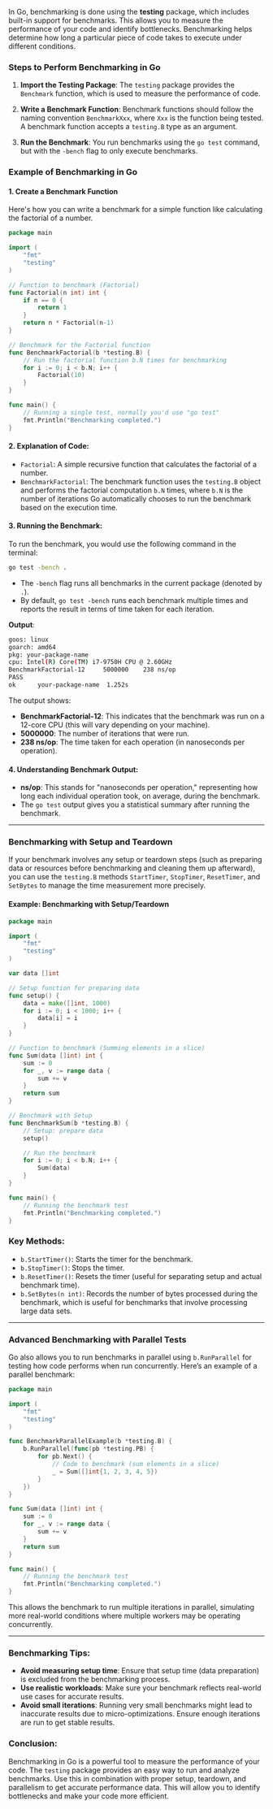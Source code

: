 In Go, benchmarking is done using the **testing** package, which includes built-in support for benchmarks. This allows you to measure the performance of your code and identify bottlenecks. Benchmarking helps determine how long a particular piece of code takes to execute under different conditions.

### **Steps to Perform Benchmarking in Go**

1. **Import the Testing Package**:
   The `testing` package provides the `Benchmark` function, which is used to measure the performance of code.

2. **Write a Benchmark Function**:
   Benchmark functions should follow the naming convention `BenchmarkXxx`, where `Xxx` is the function being tested. A benchmark function accepts a `testing.B` type as an argument.

3. **Run the Benchmark**:
   You run benchmarks using the `go test` command, but with the `-bench` flag to only execute benchmarks.

### **Example of Benchmarking in Go**

#### 1. **Create a Benchmark Function**

Here's how you can write a benchmark for a simple function like calculating the factorial of a number.

```go
package main

import (
	"fmt"
	"testing"
)

// Function to benchmark (Factorial)
func Factorial(n int) int {
	if n == 0 {
		return 1
	}
	return n * Factorial(n-1)
}

// Benchmark for the Factorial function
func BenchmarkFactorial(b *testing.B) {
	// Run the factorial function b.N times for benchmarking
	for i := 0; i < b.N; i++ {
		Factorial(10)
	}
}

func main() {
	// Running a single test, normally you'd use "go test"
	fmt.Println("Benchmarking completed.")
}
```

#### 2. **Explanation of Code**:
- `Factorial`: A simple recursive function that calculates the factorial of a number.
- `BenchmarkFactorial`: The benchmark function uses the `testing.B` object and performs the factorial computation `b.N` times, where `b.N` is the number of iterations Go automatically chooses to run the benchmark based on the execution time.

#### 3. **Running the Benchmark**:
To run the benchmark, you would use the following command in the terminal:

```bash
go test -bench .
```

- The `-bench` flag runs all benchmarks in the current package (denoted by `.`).
- By default, `go test -bench` runs each benchmark multiple times and reports the result in terms of time taken for each iteration.

**Output**:
```bash
goos: linux
goarch: amd64
pkg: your-package-name
cpu: Intel(R) Core(TM) i7-9750H CPU @ 2.60GHz
BenchmarkFactorial-12     5000000    238 ns/op
PASS
ok      your-package-name  1.252s
```

The output shows:
- **BenchmarkFactorial-12**: This indicates that the benchmark was run on a 12-core CPU (this will vary depending on your machine).
- **5000000**: The number of iterations that were run.
- **238 ns/op**: The time taken for each operation (in nanoseconds per operation).

#### 4. **Understanding Benchmark Output**:
- **ns/op**: This stands for "nanoseconds per operation," representing how long each individual operation took, on average, during the benchmark.
- The `go test` output gives you a statistical summary after running the benchmark.

---

### **Benchmarking with Setup and Teardown**

If your benchmark involves any setup or teardown steps (such as preparing data or resources before benchmarking and cleaning them up afterward), you can use the `testing.B` methods `StartTimer`, `StopTimer`, `ResetTimer`, and `SetBytes` to manage the time measurement more precisely.

#### **Example**: Benchmarking with Setup/Teardown

```go
package main

import (
	"fmt"
	"testing"
)

var data []int

// Setup function for preparing data
func setup() {
	data = make([]int, 1000)
	for i := 0; i < 1000; i++ {
		data[i] = i
	}
}

// Function to benchmark (Summing elements in a slice)
func Sum(data []int) int {
	sum := 0
	for _, v := range data {
		sum += v
	}
	return sum
}

// Benchmark with Setup
func BenchmarkSum(b *testing.B) {
	// Setup: prepare data
	setup()

	// Run the benchmark
	for i := 0; i < b.N; i++ {
		Sum(data)
	}
}

func main() {
	// Running the benchmark test
	fmt.Println("Benchmarking completed.")
}
```

### **Key Methods**:
- `b.StartTimer()`: Starts the timer for the benchmark.
- `b.StopTimer()`: Stops the timer.
- `b.ResetTimer()`: Resets the timer (useful for separating setup and actual benchmark time).
- `b.SetBytes(n int)`: Records the number of bytes processed during the benchmark, which is useful for benchmarks that involve processing large data sets.

---

### **Advanced Benchmarking with Parallel Tests**

Go also allows you to run benchmarks in parallel using `b.RunParallel` for testing how code performs when run concurrently. Here’s an example of a parallel benchmark:

```go
package main

import (
	"fmt"
	"testing"
)

func BenchmarkParallelExample(b *testing.B) {
	b.RunParallel(func(pb *testing.PB) {
		for pb.Next() {
			// Code to benchmark (sum elements in a slice)
			_ = Sum([]int{1, 2, 3, 4, 5})
		}
	})
}

func Sum(data []int) int {
	sum := 0
	for _, v := range data {
		sum += v
	}
	return sum
}

func main() {
	// Running the benchmark test
	fmt.Println("Benchmarking completed.")
}
```

This allows the benchmark to run multiple iterations in parallel, simulating more real-world conditions where multiple workers may be operating concurrently.

---

### **Benchmarking Tips**:
- **Avoid measuring setup time**: Ensure that setup time (data preparation) is excluded from the benchmarking process.
- **Use realistic workloads**: Make sure your benchmark reflects real-world use cases for accurate results.
- **Avoid small iterations**: Running very small benchmarks might lead to inaccurate results due to micro-optimizations. Ensure enough iterations are run to get stable results.

### **Conclusion**:
Benchmarking in Go is a powerful tool to measure the performance of your code. The `testing` package provides an easy way to run and analyze benchmarks. Use this in combination with proper setup, teardown, and parallelism to get accurate performance data. This will allow you to identify bottlenecks and make your code more efficient.